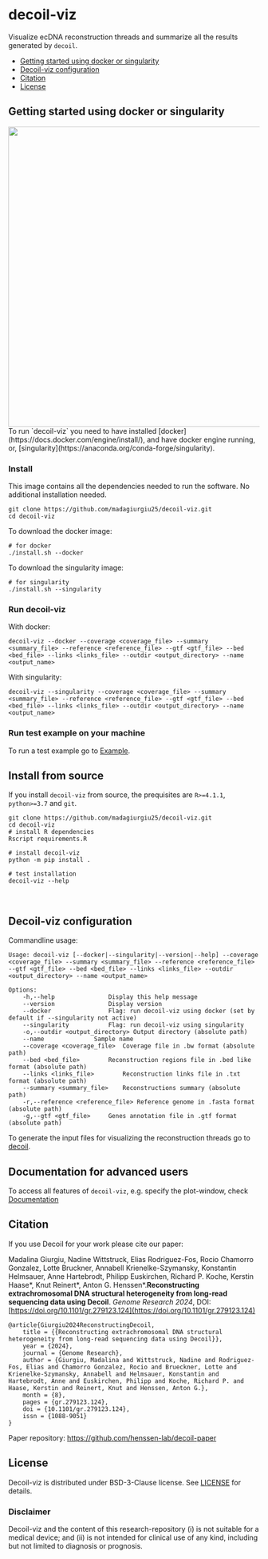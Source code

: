 # decoil-viz

Visualize ecDNA reconstruction threads and summarize all the results generated by `decoil`.

- [Getting started using docker or singularity](#gettingstarted)
- [Decoil-viz configuration](#decoil-usage)
- [Citation](#citation)
- [License](#license)

## Getting started using docker or singularity <a name="gettingstarted"></a> 

<img src="./decoil-viz.gif" width="600">
<br/>
To run `decoil-viz` you need to have installed [docker](https://docs.docker.com/engine/install/), and have docker engine running, or, [singularity](https://anaconda.org/conda-forge/singularity).

### Install

This image contains all the dependencies needed to run the software.
No additional installation needed.

```commandline
git clone https://github.com/madagiurgiu25/decoil-viz.git
cd decoil-viz
```

To download the docker image:

```
# for docker
./install.sh --docker
```

To download the singularity image:

```
# for singularity
./install.sh --singularity
```

### Run decoil-viz

With docker:

```commandline
decoil-viz --docker --coverage <coverage_file> --summary <summary_file> --reference <reference_file> --gtf <gtf_file> --bed <bed_file> --links <links_file> --outdir <output_directory> --name <output_name>
```

With singularity:

```commandline
decoil-viz --singularity --coverage <coverage_file> --summary <summary_file> --reference <reference_file> --gtf <gtf_file> --bed <bed_file> --links <links_file> --outdir <output_directory> --name <output_name>
```

### Run test example on your machine

To run a test example go to [Example](docs/example.md).<br/>


## Install from source

If you install `decoil-viz` from source, the prequisites are `R>=4.1.1`, `python>=3.7` and `git`.

```
git clone https://github.com/madagiurgiu25/decoil-viz.git
cd decoil-viz
# install R dependencies
Rscript requirements.R

# install decoil-viz
python -m pip install .

# test installation
decoil-viz --help
```
<br/>

## Decoil-viz configuration <a name="decoil-usage"></a>

Commandline usage:

```commandline
Usage: decoil-viz [--docker|--singularity|--version|--help] --coverage <coverage_file> --summary <summary_file> --reference <reference_file> --gtf <gtf_file> --bed <bed_file> --links <links_file> --outdir <output_directory> --name <output_name>

Options:
	-h,--help	      		Display this help message
	--version	    		Display version
	--docker        		Flag: run decoil-viz using docker (set by default if --singularity not active)
	--singularity			Flag: run decoil-viz using singularity
	-o,--outdir <output_directory> Output directory (absolute path)
	--name				Sample name
	--coverage <coverage_file>	Coverage file in .bw format (absolute path)
	--bed <bed_file>		Reconstruction regions file in .bed like format (absolute path)
	--links <links_file>		Reconstruction links file in .txt format (absolute path)
	--summary <summary_file>	Reconstructions summary (absolute path)
	-r,--reference <reference_file>	Reference genome in .fasta format (absolute path)
	-g,--gtf <gtf_file>		Genes annotation file in .gtf format (absolute path)
```

To generate the input files for visualizing the reconstruction threads go to [decoil](https://github.com/madagiurgiu25/decoil-pre).
<br/>

## Documentation for advanced users

To access all features of `decoil-viz`, e.g. specify the plot-window, check [Documentation](docs/docs_main.md)
<br/>

## Citation <a name="citation"></a>

If you use Decoil for your work please cite our paper:

Madalina Giurgiu, Nadine Wittstruck, Elias Rodriguez-Fos, Rocio Chamorro Gonzalez, Lotte Bruckner, Annabell Krienelke-Szymansky, Konstantin Helmsauer, Anne Hartebrodt, Philipp Euskirchen, Richard P. Koche, Kerstin Haase*, Knut Reinert*, Anton G. Henssen*.**Reconstructing extrachromosomal DNA structural heterogeneity from long-read sequencing data using Decoil**. _Genome Research 2024_, DOI: [https://doi.org/10.1101/gr.279123.124](https://doi.org/10.1101/gr.279123.124)


```
@article{Giurgiu2024ReconstructingDecoil,
    title = {{Reconstructing extrachromosomal DNA structural heterogeneity from long-read sequencing data using Decoil}},
    year = {2024},
    journal = {Genome Research},
    author = {Giurgiu, Madalina and Wittstruck, Nadine and Rodriguez-Fos, Elias and Chamorro Gonzalez, Rocio and Brueckner, Lotte and Krienelke-Szymansky, Annabell and Helmsauer, Konstantin and Hartebrodt, Anne and Euskirchen, Philipp and Koche, Richard P. and Haase, Kerstin and Reinert, Knut and Henssen, Anton G.},
    month = {8},
    pages = {gr.279123.124},
    doi = {10.1101/gr.279123.124},
    issn = {1088-9051}
}
```
Paper repository: https://github.com/henssen-lab/decoil-paper
<br/>

## License <a name="license"></a>

Decoil-viz is distributed under BSD-3-Clause license. See [LICENSE](LICENSE) for details.

### Disclaimer
Decoil-viz and the content of this research-repository (i) is not suitable for a medical device; and (ii) is not intended for clinical use of any kind, including but not limited to diagnosis or prognosis.

